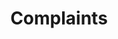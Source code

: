 ---
title: Complaints
excerpt: ''
deprecated: false
hidden: false
metadata:
  title: ''
  description: ''
  robots: index
next:
  description: ''
---